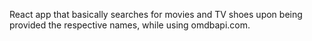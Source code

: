 React app that basically searches for movies and TV shoes upon being provided the respective names, while using omdbapi.com.
